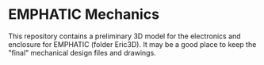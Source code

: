 # EMPHATIC Mechanics

This repository contains a preliminary 3D model for the electronics and enclosure for EMPHATIC (folder Eric3D).  It may be a good place to keep the "final" mechanical design files and drawings.

